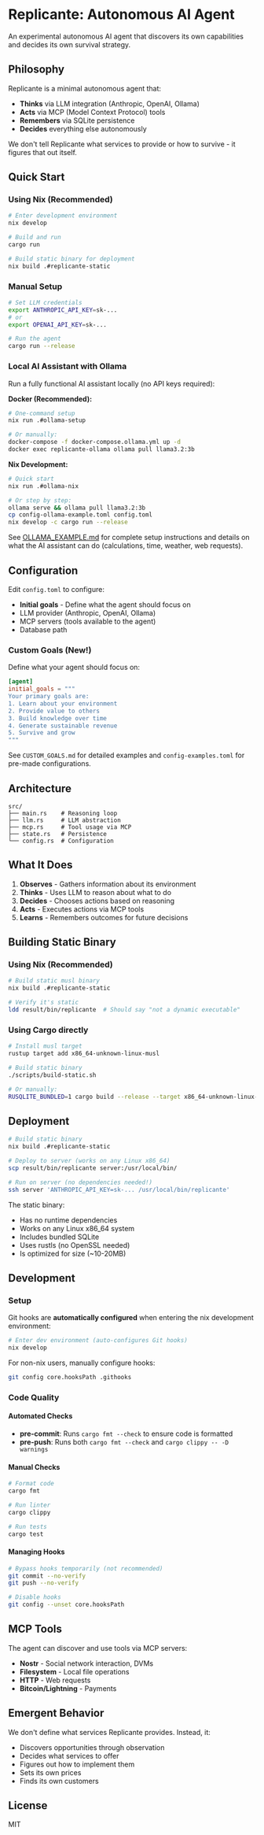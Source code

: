 # Replicante: Autonomous AI Agent

An experimental autonomous AI agent that discovers its own capabilities and decides its own survival strategy.

## Philosophy

Replicante is a minimal autonomous agent that:
- **Thinks** via LLM integration (Anthropic, OpenAI, Ollama)
- **Acts** via MCP (Model Context Protocol) tools
- **Remembers** via SQLite persistence
- **Decides** everything else autonomously

We don't tell Replicante what services to provide or how to survive - it figures that out itself.

## Quick Start

### Using Nix (Recommended)

```bash
# Enter development environment
nix develop

# Build and run
cargo run

# Build static binary for deployment
nix build .#replicante-static
```

### Manual Setup

```bash
# Set LLM credentials
export ANTHROPIC_API_KEY=sk-...
# or
export OPENAI_API_KEY=sk-...

# Run the agent
cargo run --release
```

### Local AI Assistant with Ollama

Run a fully functional AI assistant locally (no API keys required):

**Docker (Recommended):**
```bash
# One-command setup
nix run .#ollama-setup

# Or manually:
docker-compose -f docker-compose.ollama.yml up -d
docker exec replicante-ollama ollama pull llama3.2:3b
```

**Nix Development:**
```bash
# Quick start
nix run .#ollama-nix

# Or step by step:
ollama serve && ollama pull llama3.2:3b
cp config-ollama-example.toml config.toml
nix develop -c cargo run --release
```

See [OLLAMA_EXAMPLE.md](OLLAMA_EXAMPLE.md) for complete setup instructions and details on what the AI assistant can do (calculations, time, weather, web requests).

## Configuration

Edit `config.toml` to configure:
- **Initial goals** - Define what the agent should focus on
- LLM provider (Anthropic, OpenAI, Ollama)
- MCP servers (tools available to the agent)
- Database path

### Custom Goals (New!)

Define what your agent should focus on:

```toml
[agent]
initial_goals = """
Your primary goals are:
1. Learn about your environment
2. Provide value to others
3. Build knowledge over time
4. Generate sustainable revenue
5. Survive and grow
"""
```

See `CUSTOM_GOALS.md` for detailed examples and `config-examples.toml` for pre-made configurations.

## Architecture

```
src/
├── main.rs    # Reasoning loop
├── llm.rs     # LLM abstraction
├── mcp.rs     # Tool usage via MCP
├── state.rs   # Persistence
└── config.rs  # Configuration
```

## What It Does

1. **Observes** - Gathers information about its environment
2. **Thinks** - Uses LLM to reason about what to do
3. **Decides** - Chooses actions based on reasoning
4. **Acts** - Executes actions via MCP tools
5. **Learns** - Remembers outcomes for future decisions

## Building Static Binary

### Using Nix (Recommended)
```bash
# Build static musl binary
nix build .#replicante-static

# Verify it's static
ldd result/bin/replicante  # Should say "not a dynamic executable"
```

### Using Cargo directly
```bash
# Install musl target
rustup target add x86_64-unknown-linux-musl

# Build static binary
./scripts/build-static.sh

# Or manually:
RUSQLITE_BUNDLED=1 cargo build --release --target x86_64-unknown-linux-musl
```

## Deployment

```bash
# Build static binary
nix build .#replicante-static

# Deploy to server (works on any Linux x86_64)
scp result/bin/replicante server:/usr/local/bin/

# Run on server (no dependencies needed!)
ssh server 'ANTHROPIC_API_KEY=sk-... /usr/local/bin/replicante'
```

The static binary:
- Has no runtime dependencies
- Works on any Linux x86_64 system
- Includes bundled SQLite
- Uses rustls (no OpenSSL needed)
- Is optimized for size (~10-20MB)

## Development

### Setup

Git hooks are **automatically configured** when entering the nix development environment:

```bash
# Enter dev environment (auto-configures Git hooks)
nix develop
```

For non-nix users, manually configure hooks:
```bash
git config core.hooksPath .githooks
```

### Code Quality

#### Automated Checks
- **pre-commit**: Runs `cargo fmt --check` to ensure code is formatted
- **pre-push**: Runs both `cargo fmt --check` and `cargo clippy -- -D warnings`

#### Manual Checks
```bash
# Format code
cargo fmt

# Run linter
cargo clippy

# Run tests
cargo test
```

#### Managing Hooks
```bash
# Bypass hooks temporarily (not recommended)
git commit --no-verify
git push --no-verify

# Disable hooks
git config --unset core.hooksPath
```

## MCP Tools

The agent can discover and use tools via MCP servers:
- **Nostr** - Social network interaction, DVMs
- **Filesystem** - Local file operations
- **HTTP** - Web requests
- **Bitcoin/Lightning** - Payments

## Emergent Behavior

We don't define what services Replicante provides. Instead, it:
- Discovers opportunities through observation
- Decides what services to offer
- Figures out how to implement them
- Sets its own prices
- Finds its own customers

## License

MIT
